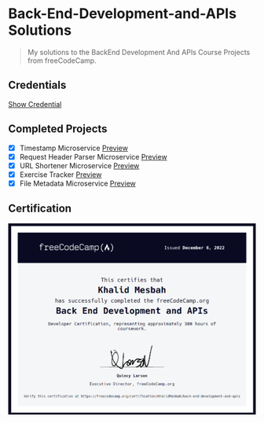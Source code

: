 # Back-End-Development-and-APIs Solutions
> My solutions to the BackEnd Development And APIs Course Projects from freeCodeCamp.

## Credentials
[Show Credential](https://www.freecodecamp.org/certification/KhalidMesbah/back-end-development-and-apis)

## Completed Projects
- [x] Timestamp Microservice [Preview](https://boilerplate-project-timestamp.khalidmesbah1.repl.co)
- [x] Request Header Parser Microservice [Preview](https://boilerplate-project-headerparser.khalidmesbah1.repl.co)
- [x] URL Shortener Microservice [Preview](https://boilerplate-project-urlshortener.khalidmesbah1.repl.co)
- [x] Exercise Tracker [Preview](https://boilerplate-project-exercisetracker.khalidmesbah1.repl.co)
- [x] File Metadata Microservice [Preview](https://boilerplate-project-filemetadata.khalidmesbah1.repl.co)

## Certification
![image](./certification.png)
